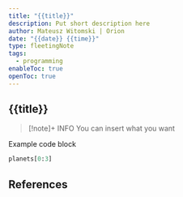 ```yaml
---
title: "{{title}}"
description: Put short description here
author: Mateusz Witomski | Orion
date: "{{date}} {{time}}"
type: fleetingNote
tags:
  - programming
enableToc: true
openToc: true
---
```

## {{title}}

> [!note]+ INFO
> You can insert what you want


Example code block

```python
planets[0:3]
```


## References